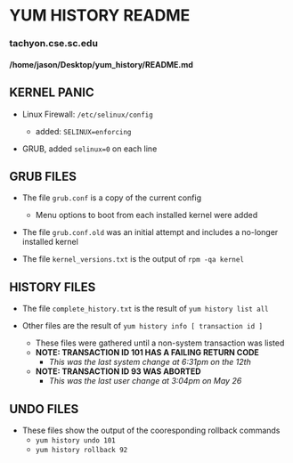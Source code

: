 # YUM HISTORY README

### tachyon.cse.sc.edu
#### /home/jason/Desktop/yum_history/README.md


## KERNEL PANIC

* Linux Firewall:  `/etc/selinux/config`
  - added:   `SELINUX=enforcing`

* GRUB, added `selinux=0` on each line



## GRUB FILES

* The file `grub.conf` is a copy of the current config
  - Menu options to boot from each installed kernel were added

* The file `grub.conf.old` was an initial attempt and includes a no-longer installed kernel

* The file `kernel_versions.txt` is the output of `rpm -qa kernel`




## HISTORY FILES

* The file `complete_history.txt` is the result of `yum history list all`

* Other files are the result of `yum history info [ transaction id ]`
  - These files were gathered until a non-system transaction was listed
  - **NOTE:  TRANSACTION ID 101 HAS A FAILING RETURN CODE**
    + _This was the last system change at 6:31pm on the 12th_
  - **NOTE:  TRANSACTION ID 93 WAS ABORTED**
    + _This was the last user change at 3:04pm on May 26_


## UNDO FILES

* These files show the output of the cooresponding rollback commands
  - `yum history undo 101`
  - `yum history rollback 92`


